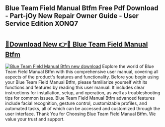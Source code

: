 ## Blue Team Field Manual Btfm Free Pdf Download - Part-jOy New Repair Owner Guide - User Service Edition XONQ7

# <h2><a href="http://bc14330.oget.top/?id=Blue+Team+Field+Manual+Btfm">🔗Download New 👉🔴 Blue Team Field Manual Btfm</a></h2>

[![Blue Team Field Manual Btfm new download](https://i.imgur.com/5g1atiW.png)](http://bc14330.oget.top/?id=Blue+Team+Field+Manual+Btfm)
Explore the world of Blue Team Field Manual Btfm with this comprehensive user manual, covering all aspects of the product's features and functionality. Before you begin using your Blue Team Field Manual Btfm, please familiarize yourself with its functions and features by reading this user manual. It includes clear instructions for installation, setup, and operation, as well as troubleshooting tips for common issues. Blue Team Field Manual Btfm advanced features include facial recognition, gesture control, customizable profiles, and automated tasks, all of which can be accessed and customized through the user interface. Thank You for Choosing Blue Team Field Manual Btfm. We value your trust and support.
